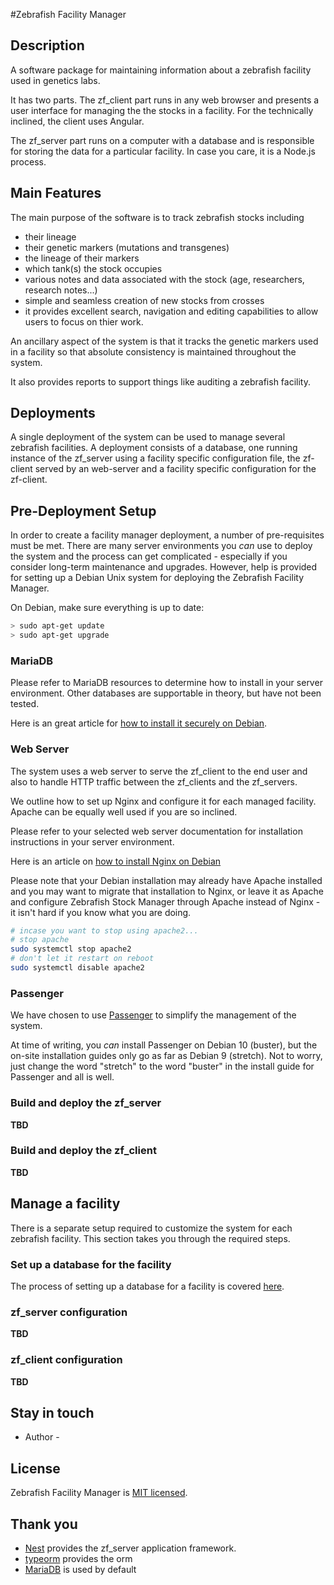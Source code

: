 #Zebrafish Facility Manager

## Description

A software package for maintaining information about a zebrafish facility
used in genetics labs.

It has two parts.  The zf_client part runs in any web browser and
presents a user interface for managing the the stocks in a facility.
For the technically inclined, the client uses Angular.

The zf_server part runs on a computer with a database and is responsible
for storing the data for a particular facility. In case you care, it is a Node.js process.

## Main Features

The main purpose of the software is to track zebrafish stocks including
- their lineage
- their genetic markers (mutations and transgenes)
- the lineage of their markers
- which tank(s) the stock occupies
- various notes and data associated with the stock (age, researchers, research notes...)
- simple and seamless creation of new stocks from crosses
- it provides excellent search, navigation and editing capabilities to allow users to focus
on thier work.

An ancillary aspect of the system is that it tracks the genetic markers used in a facility
so that absolute consistency is maintained throughout the system.

It also provides reports to support things like auditing a zebrafish facility.

## Deployments

A single deployment of the system can be used to manage several zebrafish facilities.
A deployment consists of a database, one running instance of the zf_server using a
facility specific configuration file, the zf-client served by an web-server and
a facility specific configuration for the zf-client.

## Pre-Deployment Setup

In order to create a facility manager deployment, a number of pre-requisites must be met.
There are many server environments you *can* use to deploy the system and the process
can get complicated - especially if you consider long-term maintenance and upgrades.
However, help is provided for setting up a Debian Unix system for deploying
the Zebrafish Facility Manager.

On Debian, make sure everything is up to date:
```bash
> sudo apt-get update
> sudo apt-get upgrade
```

### MariaDB

Please refer to MariaDB resources to determine how to install in your server
environment.  Other databases are supportable in theory, but have not been tested.

Here is an great article for [how to install it securely on 
Debian](https://www.digitalocean.com/community/tutorials/how-to-install-mariadb-on-debian-10).

### Web Server

The system uses a web server to serve the zf_client to the end user and also to
handle HTTP traffic between the zf_clients and the zf_servers.

We outline how to set up Nginx and configure it for each managed facility.
Apache can be equally well used if you are so inclined.

Please refer to your selected web server documentation for installation
instructions in your server environment.

Here is an article on [how to install Nginx on
Debian](https://www.digitalocean.com/community/tutorials/how-to-install-nginx-on-debian-10)

Please note that your Debian installation may already have Apache installed
and you may want to migrate that installation to Nginx, or leave it as Apache
and configure Zebrafish Stock Manager through Apache instead of Nginx - it isn't hard
if you know what you are doing. 

```bash
# incase you want to stop using apache2...
# stop apache
sudo systemctl stop apache2
# don't let it restart on reboot
sudo systemctl disable apache2
```

### Passenger

We have chosen to use [Passenger](https://www.phusionpassenger.com/library/)
to simplify the management of the system.

At time of writing, you *can* install Passenger on Debian 10 (buster), but the on-site
installation guides only go as far as Debian 9 (stretch). Not to worry, just change
the word "stretch" to the word "buster" in the install guide for Passenger and all
is well.

### Build and deploy the zf_server
**TBD**

### Build and deploy the zf_client
**TBD**

## Manage a facility

There is a separate setup required to customize the system for each
zebrafish facility.  This section takes you through the required steps.

### Set up a database for the facility

The process of setting up a database for a facility is covered [here](MariaDB.md).

### zf_server configuration
**TBD**

### zf_client configuration
**TBD**

## Stay in touch

- Author - 

## License

  Zebrafish Facility Manager is [MIT licensed](LICENSE).
  
## Thank you

- [Nest](https://github.com/nestjs/nest) provides the zf_server application framework.
- [typeorm](https://typeorm.delightful.studio/) provides the orm
- [MariaDB](https://mariadb.com/) is used by default
